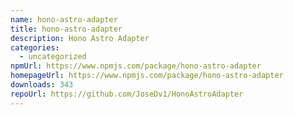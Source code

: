 ```yaml
---
name: hono-astro-adapter
title: hono-astro-adapter
description: Hono Astro Adapter
categories:
  - uncategorized
npmUrl: https://www.npmjs.com/package/hono-astro-adapter
homepageUrl: https://www.npmjs.com/package/hono-astro-adapter
downloads: 343
repoUrl: https://github.com/JoseDv1/HonoAstroAdapter
---
```

